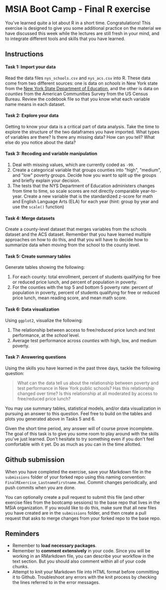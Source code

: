 # MSIA Boot Camp - Final R exercise

You've learned quite a lot about R in a short time. Congratulations! This exercise is designed to give you some additional practice on the material we have discussed this week while the lectures are still fresh in your mind, and to integrate different tools and skills that you have learned.

## Instructions

#### Task 1: Import your data 

Read the data files `nys_schools.csv` and `nys_acs.csv` into R. These data come from two different sources: one is data on *schools* in New York state from the [New York State Department of Education](http://data.nysed.gov/downloads.php), and the other is data on *counties* from the American Communities Survey from the US Census Bureau. Review the codebook file so that you know what each variable name means in each dataset. 

#### Task 2: Explore your data

Getting to know your data is a critical part of data analysis. Take the time to explore the structure of the two dataframes you have imported. What types of variables are there? Is there any missing data? How can you tell? What else do you notice about the data?

#### Task 3: Recoding and variable manipulation

1. Deal with missing values, which are currently coded as `-99`.
2. Create a categorical variable that groups counties into "high", "medium", and "low" poverty groups. Decide how you want to split up the groups and briefly explain your decision. 
3. The tests that the NYS Department of Education administers changes from time to time, so scale scores are not directly comparable year-to-year. Create a new variable that is the standardized z-score for math and English Language Arts (ELA) for each year (hint: group by year and use the `scale()` function)

#### Task 4: Merge datasets

Create a county-level dataset that merges variables from the schools dataset and the ACS dataset. Remember that you have learned multiple approaches on how to do this, and that you will have to decide how to summarize data when moving from the school to the county level.

#### Task 5: Create summary tables

Generate tables showing the following:

1. For each county: total enrollment, percent of students qualifying for free or reduced price lunch, and percent of population in poverty.
2. For the counties with the top 5 and bottom 5 poverty rate: percent of population in poverty, percent of students qualifying for free or reduced price lunch, mean reading score, and mean math score.

#### Task 6: Data visualization

Using `ggplot2`, visualize the following:

1. The relationship between access to free/reduced price lunch and test performance, at the *school* level.
2. Average test performance across *counties* with high, low, and medium poverty.

#### Task 7: Answering questions

Using the skills you have learned in the past three days, tackle the following question: 

> What can the data tell us about the relationship between poverty and test performance in New York public schools? Has this relationship changed over time? Is this relationship at all moderated by access to free/reduced price lunch?

You may use summary tables, statistical models, and/or data visualization in pursuing an answer to this question. Feel free to build on the tables and plots you generated above in Tasks 5 and 6.

Given the short time period, any answer will of course prove incomplete. The goal of this task is to give you some room to play around with the skills you've just learned. Don't hesitate to try something even if you don't feel comfortable with it yet. Do as much as you can in the time allotted.

## Github submission

When you have completed the exercise, save your Markdown file in the `submissions` folder of your forked repo using this naming convention: `FinalRExercise_LastnameFirstname.Rmd`. Commit changes periodically, and push commits when you are done.

You can optionally create a pull request to submit this file (and other exercise files from the bootcamp sessions) to the base repo that lives in the MSiA organization. If you would like to do this, make sure that all new files you have created are in the `submissions` folder, and then create a pull request that asks to merge changes from your forked repo to the base repo. 

## Reminders

- Remember to **load necessary packages**.
- Remember to **comment extensively** in your code. Since you will be working in an RMarkdown file, you can describe your workflow in the text section. But you should also comment within all of your code chunks.
- Attempt to knit your Markdown file into HTML format before committing it to Github. Troubleshoot any errors with the knit process by checking the lines referred to in the error messages.
